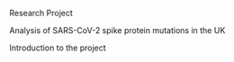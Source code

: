 Research Project

Analysis of SARS-CoV-2 spike protein mutations in the UK


Introduction to the project
